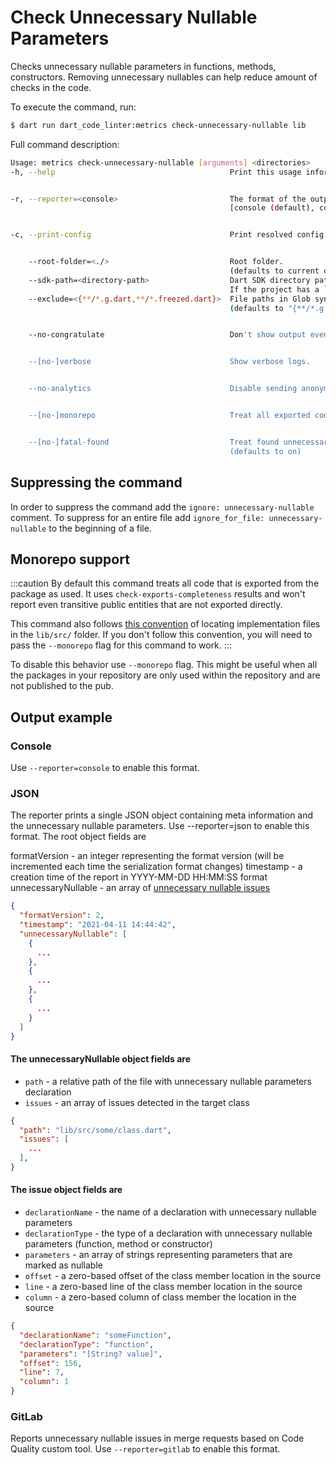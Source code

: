 # Check Unnecessary Nullable Parameters

Checks unnecessary nullable parameters in functions, methods, constructors. Removing unnecessary nullables can help reduce amount of checks in the code.

To execute the command, run:
```sh
$ dart run dart_code_linter:metrics check-unnecessary-nullable lib
```
Full command description:
```sh
Usage: metrics check-unnecessary-nullable [arguments] <directories>
-h, --help                                       Print this usage information.


-r, --reporter=<console>                         The format of the output of the analysis.
                                                 [console (default), codeclimate, json, gitlab]


-c, --print-config                               Print resolved config.


    --root-folder=<./>                           Root folder.
                                                 (defaults to current directory)
    --sdk-path=<directory-path>                  Dart SDK directory path.
                                                 If the project has a `.fvm/flutter_sdk` symlink, it will be used if the SDK is not found.
    --exclude=<{**/*.g.dart,**/*.freezed.dart}>  File paths in Glob syntax to be exclude.
                                                 (defaults to "{**/*.g.dart,**/*.freezed.dart}")


    --no-congratulate                            Don't show output even when there are no issues.


    --[no-]verbose                               Show verbose logs.


    --no-analytics                               Disable sending anonymous usage statistics.


    --[no-]monorepo                              Treat all exported code with parameters as non-nullable by default.


    --[no-]fatal-found                           Treat found unnecessary nullable parameters as fatal.
                                                 (defaults to on)
```
## Suppressing the command

In order to suppress the command add the `ignore: unnecessary-nullable` comment. To suppress for an entire file add `ignore_for_file: unnecessary-nullable` to the beginning of a file.
## Monorepo support

:::caution
By default this command treats all code that is exported from the package as used. It uses `check-exports-completeness` results and won't report even transitive public entities that are not exported directly.

This command also follows [this convention](https://dart.dev/tools/pub/package-layout#implementation-files) of locating implementation files in the `lib/src/` folder. If you don't follow this convention, you will need to pass the `--monorepo` flag for this command to work.
:::

To disable this behavior use `--monorepo` flag. This might be useful when all the packages in your repository are only used within the repository and are not published to the pub.

## Output example
### Console

Use `--reporter=console` to enable this format.

### JSON

The reporter prints a single JSON object containing meta information and the unnecessary nullable parameters. Use --reporter=json to enable this format.
The root object fields are

formatVersion - an integer representing the format version (will be incremented each time the serialization format changes)
timestamp - a creation time of the report in YYYY-MM-DD HH:MM:SS format
unnecessaryNullable - an array of [unnecessary nullable issues](#the-unnecessarynullable-object-fields-are)

```json
{
  "formatVersion": 2,
  "timestamp": "2021-04-11 14:44:42",
  "unnecessaryNullable": [
    {
      ...
    },
    {
      ...
    },
    {
      ...
    }
  ]
}
```

#### The unnecessaryNullable object fields are

- `path` - a relative path of the file with unnecessary nullable parameters declaration
- `issues` - an array of issues detected in the target class

```json
{
  "path": "lib/src/some/class.dart",
  "issues": [
    ...
  ],
}
```

#### The issue object fields are

- `declarationName` - the name of a declaration with unnecessary nullable parameters
- `declarationType` - the type of a declaration with unnecessary nullable parameters (function, method or constructor)
- `parameters` - an array of strings representing parameters that are marked as nullable
- `offset` - a zero-based offset of the class member location in the source
- `line` - a zero-based line of the class member location in the source
- `column` - a zero-based column of class member the location in the source

```json
{
  "declarationName": "someFunction",
  "declarationType": "function",
  "parameters": "[String? value]",
  "offset": 156,
  "line": 7,
  "column": 1
}
```

### GitLab
Reports unnecessary nullable issues in merge requests based on Code Quality custom tool. Use `--reporter=gitlab` to enable this format.
